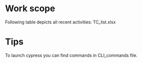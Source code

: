# Work scope

Following table depicts all recent activities: TC_list.xlsx

# Tips
To launch cypress you can find commands in CLI_commands file. 
